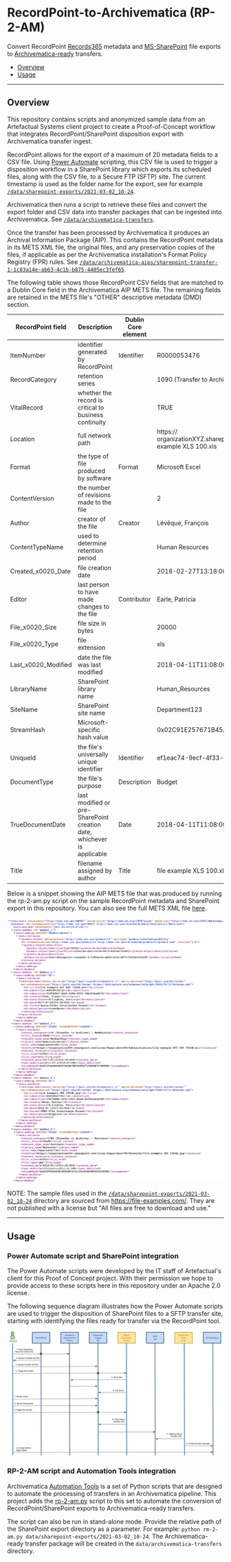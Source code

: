 # RecordPoint-to-Archivematica (RP-2-AM)
Convert RecordPoint [Records365](https://www.recordpoint.com/records365/) metadata and [MS-SharePoint](https://www.microsoft.com/en-us/microsoft-365/sharepoint/collaboration) file exports to [Archivematica-ready](https://www.archivematica.org/en/docs/archivematica-1.12/user-manual/transfer/transfer/#transfers-with-metadata) transfers.

* [Overview](#overview)
* [Usage](#usage)

---

## Overview
This repository contains scripts and anonymized sample data from an Artefactual Systems client project to create a Proof-of-Concept workflow that integrates RecordPoint/SharePoint disposition export with Archivematica transfer ingest.

RecordPoint allows for the export of a maximum of 20 metadata fields to a CSV file. Using [Power Automate](https://flow.microsoft.com/en-us/) scripting, this CSV file is used to trigger a disposition workflow in a SharePoint library which exports its scheduled files, along with the CSV file, to a Secure FTP (SFTP) site. The current timestamp is used as the folder name for the export, see for example [`/data/sharepoint-exports/2021-03-02_10-24`](https://github.com/artefactual-labs/RP-2-AM/tree/main/data/sharepoint-exports/2021-03-02_10-24). 

Archivematica then runs a script to retrieve these files and convert the export folder and CSV data into transfer packages that can be ingested into Archivematica. See [`/data/archivematica-transfers`](https://github.com/artefactual-labs/RP-2-AM/tree/main/data/archivematica-transfers).

Once the transfer has been processed by Archivematica it produces an Archival Information Package (AIP). This contains the RecordPoint metadata in its METS XML file, the original files, and any preservation copies of the files, if applicable as per the Archivematica installation's Format Policy Registry (FPR) rules. See [`/data/archivematica-aips/sharepoint-transfer-1-1c83a14e-ab63-4c1b-b875-4405ec3fef65`](https://github.com/artefactual-labs/RP-2-AM/tree/main/data/archivematica-aips/sharepoint-transfer-1-1c83a14e-ab63-4c1b-b875-4405ec3fef65).

The following table shows those RecordPoint CSV fields that are matched to a Dublin Core field in the Archivematica AIP METS file. The remaining fields are retained in the METS file's "OTHER" descriptive metadata (DMD) section.


| RecordPoint field   | Description         | Dublin Core element | Example |
| ------------------- |---------------------| --------------------| ------- |
| ItemNumber | identifier generated by RecordPoint | Identifier | R0000053476 |
| RecordCategory| retention series | | 1090 (Transfer to Archives) - Human Resources |
| VitalRecord| whether the record is critical to business continuity | | TRUE |
| Location| full network path | | https:// organizationXYZ.sharepoint.com/sites/Department123/Human_Resources/file example XLS 100.xls |
| Format| the type of file produced by software | Format | Microsoft Excel |
| ContentVersion| the number of revisions made to the file | | 2 |
| Author| creator of the file | Creator | Lévêque, François | 
| ContentTypeName| used to determine retention period | | Human Resources |
| Created_x0020_Date| file creation date |  | 2018-02-27T13:18:00Z |
| Editor| last person to have made changes to the file | Contributor | Earle, Patricia |
| File_x0020_Size| file size in bytes | | 20000 |
| File_x0020_Type| file extension | | xls
| Last_x0020_Modified| date the file was last modified | | 2018-04-11T11:08:00Z |
| LibraryName| SharePoint library name | | Human_Resources |
| SiteName| SharePoint site name | | Department123 |
| StreamHash| Microsoft-specific hash value | | 0x02C91E257671B45A08F343AA3A1C115A0EF12EBAF2 |
| UniqueId | the file's universally unique identifier | Identifier | ef1eac74-9ecf-4f33-b795-19258bcd139a |
| DocumentType| the file's purpose | Description | Budget |
| TrueDocumentDate| last modified or pre-SharePoint creation date, whichever is applicable | Date | 2018-04-11T11:08:00Z | 
| Title | filename assigned by author | Title | file example XLS 100.xls |

Below is a snippet showing the AIP METS file that was produced by running the rp-2-am.py script on the sample RecordPoint metadata and SharePoint export in this repository. You can also see the full METS XML file [here](https://github.com/artefactual-labs/RP-2-AM/blob/main/data/archivematica-aips/sharepoint-transfer-1-1c83a14e-ab63-4c1b-b875-4405ec3fef65/data/METS.1c83a14e-ab63-4c1b-b875-4405ec3fef65.xml).

![RecordPoint metadata in METS](images/recordpoint-metadata-in-mets.png)

NOTE: The sample files used in the [`/data/sharepoint-exports/2021-03-02_10-24`](https://github.com/artefactual-labs/RP-2-AM/tree/main/data/sharepoint-exports/2021-03-02_10-24) directory are sourced from https://file-examples.com/. They are not published with a license but "All files are free to download and use."

---

## Usage

### Power Automate script and SharePoint integration

The Power Automate scripts were developed by the IT staff of Artefactual's client for this Proof of Concept project. With their permission we hope to provide access to these scripts here in this repository under an Apache 2.0 license.

The following sequence diagram illustrates how the Power Automate scripts are used to trigger the disposition of SharePoint files to a SFTP transfer site, starting with identifying the files ready for transfer via the RecordPoint tool.

![SharePoint to Archivematica workflow](images/sharepoint-to-archivematica-workflow_v2.png)



### RP-2-AM script and Automation Tools integration
Archivematica [Automation Tools](https://github.com/artefactual/automation-tools) is a set of Python scripts that are designed to automate the processing of transfers in an Archivematica pipeline. This project adds the [rp-2-am.py](https://github.com/artefactual-labs/RP-2-AM/blob/main/rp-2-am.py) script to this set to automate the conversion of RecordPoint/SharePoint exports to Archivematica-ready transfers.

The script can also be run in stand-alone mode. Provide the relative path of the SharePoint export directory as a parameter. For example: `python rm-2-am.py data/sharepoint-exports/2021-03-02_10-24`. The Archivematica-ready transfer package will be created in the `data/archivematica-transfers` directory.
